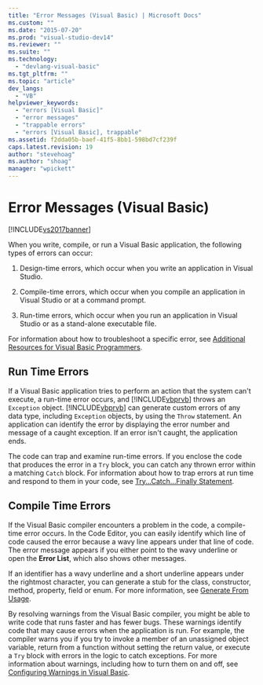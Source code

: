 ```yaml
---
title: "Error Messages (Visual Basic) | Microsoft Docs"
ms.custom: ""
ms.date: "2015-07-20"
ms.prod: "visual-studio-dev14"
ms.reviewer: ""
ms.suite: ""
ms.technology: 
  - "devlang-visual-basic"
ms.tgt_pltfrm: ""
ms.topic: "article"
dev_langs: 
  - "VB"
helpviewer_keywords: 
  - "errors [Visual Basic]"
  - "error messages"
  - "trappable errors"
  - "errors [Visual Basic], trappable"
ms.assetid: f2dda05b-baef-41f5-8bb1-598bd7cf239f
caps.latest.revision: 19
author: "stevehoag"
ms.author: "shoag"
manager: "wpickett"
---
```

# Error Messages (Visual Basic)
[!INCLUDE[vs2017banner](../../../visual-basic/includes/vs2017banner.md)]

When you write, compile, or run a Visual Basic application, the following types of errors can occur:  
  
1.  Design-time errors, which occur when you write an application in Visual Studio.  
  
2.  Compile-time errors, which occur when you compile an application in Visual Studio or at a command prompt.  
  
3.  Run-time errors, which occur when you run an application in Visual Studio or as a stand-alone executable file.  
  
 For information about how to troubleshoot a specific error, see [Additional Resources for Visual Basic Programmers](../../../visual-basic/getting-started/additional-resources.md).  
  
## Run Time Errors  
 If a Visual Basic application tries to perform an action that the system can't execute, a run-time error occurs, and [!INCLUDE[vbprvb](../../../csharp/programming-guide/concepts/linq/includes/vbprvb-md.md)] throws an `Exception` object. [!INCLUDE[vbprvb](../../../csharp/programming-guide/concepts/linq/includes/vbprvb-md.md)] can generate custom errors of any data type, including `Exception` objects, by using the `Throw` statement. An application can identify the error by displaying the error number and message of a caught exception. If an error isn't caught, the application ends.  
  
 The code can trap and examine run-time errors. If you enclose the code that produces the error in a `Try` block, you can catch any thrown error within a matching `Catch` block. For information about how to trap errors at run time and respond to them in your code, see [Try...Catch...Finally Statement](../../../visual-basic/language-reference/statements/try-catch-finally-statement.md).  
  
## Compile Time Errors  
 If the Visual Basic compiler encounters a problem in the code, a compile-time error occurs. In the Code Editor, you can easily identify which line of code caused the error because a wavy line appears under that line of code. The error message appears if you either point to the wavy underline or open the **Error List**, which also shows other messages.  
  
 If an identifier has a wavy underline and a short underline appears under the rightmost character, you can generate a stub for the class, constructor, method, property, field or enum. For more information, see [Generate From Usage](/visual-cpp/misc/generate-from-usage).  
  
 By resolving warnings from the Visual Basic compiler, you might be able to write code that runs faster and has fewer bugs. These warnings identify code that may cause errors when the application is run. For example, the compiler warns you if you try to invoke a member of an unassigned object variable, return from a function without setting the return value, or execute a `Try` block with errors in the logic to catch exceptions. For more information about warnings, including how to turn them on and off, see [Configuring Warnings in Visual Basic](/visual-studio/ide/configuring-warnings-in-visual-basic).